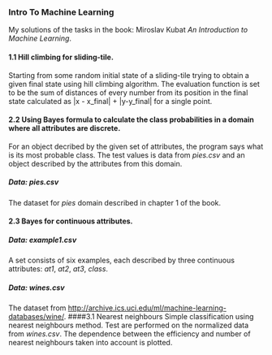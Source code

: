 ### Intro To Machine Learning
My solutions of the tasks in the book: Miroslav Kubat *An Introduction to Machine Learning*.
#### 1.1 Hill climbing for sliding-tile.
Starting from some random initial state of a sliding-tile trying to obtain a given final state using hill climbing algorithm.
The evaluation function is set to be the sum of distances of every number from its position in the final state calculated as
|x - x_final| + |y-y_final| for a single point.
#### 2.2 Using Bayes formula to calculate the class probabilities in a domain where all attributes are discrete.
For an object decribed by the given set of attributes, the program says what is its most probable class. The test values is data from *pies.csv* and an object described by the attributes from this domain. 
##### Data: *pies.csv*
The dataset for *pies* domain described in chapter 1 of the book.
#### 2.3 Bayes for continuous attributes.
##### Data: *example1.csv*
A set consists of six examples, each described by three continuous
attributes: *at1*, *at2*, *at3*, *class*. 
##### Data: *wines.csv* 
The dataset from http://archive.ics.uci.edu/ml/machine-learning-databases/wine/.
####3.1 Nearest neighbours
Simple classification using nearest neighbours method. Test are performed on 
the normalized data from *wines.csv*. The dependence between the efficiency
and number of nearest neighbours taken into account is plotted.

